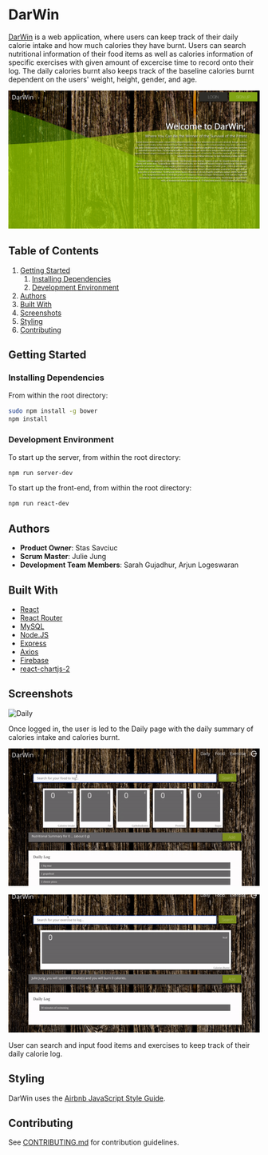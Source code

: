 # DarWin

[DarWin](https://darwinfit.herokuapp.com/) is a web application, where users can keep track of their daily calorie intake and how much calories they have burnt. Users can search nutritional information of their food items as well as calories information of specific exercises with given amount of excercise time to record onto their log. The daily calories burnt also keeps track of the baseline calories burnt dependent on the users' weight, height, gender, and age.


![Main](./readmeImgs/home.png)

## Table of Contents

1. [Getting Started](#getting-started)
   1. [Installing Dependencies](#installing-dependencies)
   1. [Development Environment](#development-environment)
1. [Authors](#authors)
1. [Built With](#built-with)
1. [Screenshots](#screenshots)
1. [Styling](#styling)
1. [Contributing](#contributing)

## Getting Started

### Installing Dependencies

From within the root directory:

```sh
sudo npm install -g bower
npm install
```

### Development Environment

To start up the server, from within the root directory:

```sh
npm run server-dev
```

To start up the front-end, from within the root directory:

```sh
npm run react-dev
```

## Authors

- **Product Owner**: Stas Savciuc
- **Scrum Master**: Julie Jung
- **Development Team Members**: Sarah Gujadhur, Arjun Logeswaran

## Built With

- [React](https://reactjs.org/)
- [React Router](https://www.npmjs.com/package/react-router)
- [MySQL](https://www.mysql.org/)
- [Node.JS](https://nodejs.org/en/)
- [Express](https://expressjs.com/)
- [Axios](https://github.com/axios/axios)
- [Firebase](https://firebase.google.com/)
- [react-chartjs-2](https://www.npmjs.com/package/react-chartjs-2)

## Screenshots

![Daily](./readmeImgs/daily.png)

Once logged in, the user is led to the Daily page with the daily summary of calories intake and calories burnt.

![Food](./readmeImgs/food.gif)

![Exercise](./readmeImgs/exercise.gif)

User can search and input food items and exercises to keep track of their daily calorie log.

## Styling

DarWin uses the [Airbnb JavaScript Style Guide](https://github.com/airbnb/javascript/).

## Contributing

See [CONTRIBUTING.md](CONTRIBUTING.md) for contribution guidelines.
